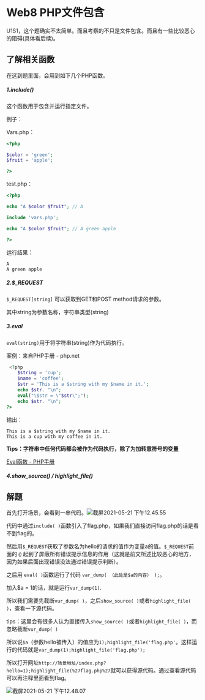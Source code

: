 # Web8 PHP文件包含

U1S1，这个题确实不太简单。而且考察的不只是文件包含。而且有一些比较恶心的阻碍(具体看后续)。

## 了解相关函数

在这到题里面，会用到如下几个PHP函数。

##### 1.include()

这个函数用于包含并运行指定文件。 

例子：

Vars.php：

```php
<?php

$color = 'green';
$fruit = 'apple';

?>
```

test.php：

```php
<?php

echo "A $color $fruit"; // A

include 'vars.php';

echo "A $color $fruit"; // A green apple

?>
```

运行结果：

```
A 
A green apple
```

##### 2.$_REQUEST

`$_REQUEST[string]` 可以获取到GET和POST method请求的参数。

其中string为参数名称，字符串类型(string)

##### 3.eval

`eval(string)`用于将字符串(string)作为代码执行。

案例：来自PHP手册 - php.net

```php
 <?php
	$string = 'cup';
	$name = 'coffee';
	$str = 'This is a $string with my $name in it.';
	echo $str. "\n";
	eval("\$str = \"$str\";");
	echo $str. "\n";
?> 
```



输出：

```
This is a $string with my $name in it.
This is a cup with my coffee in it.

```

**Tips：字符串中任何代码都会被作为代码执行，除了为加转意符号的变量**

[Eval函数 - PHP手册](https://www.php.net/manual/zh/function.eval.php)

##### 4.show_source() / highlight_file()

## 解题

首先打开场景，会看到一串代码。![截屏2021-05-21 下午12.45.55](http://media.cdn.461blog.cn/uPic/20210521-12-45-%E6%88%AA%E5%B1%8F2021-05-21%20%E4%B8%8B%E5%8D%8812.45.55.png)

代码中通过`include( )`函数引入了flag.php，如果我们直接访问flag.php的话是看不到flag的。

然后用`$_REQUEST`获取了参数名为hello的请求的值作为变量a的值。`$_REQUEST`前面的 `@` 起到了屏蔽所有错误提示信息的作用（这就是前文所述比较恶心的地方，因为如果后面出现错误没法通过错误提示判断）。

之后用 `eval( )`函数运行了代码 `var_dump( （此处是$a的内容） );`。

加入$a = 1的话，就是运行`vur_dump(1)`.

所以我们需要先截断`vur_dump( )`，之后`show_source( )`或者`highlight_file( )`，查看一下源代码。

tips：这里会有很多人认为直接传入`show_source( )`或者`highlight_file( )`，而忽略截断`vur_dump( )`

所以说`$a`（参数hello被传入）的值应为`1);highlight_file('flag.php'`。这样运行的代码就是`var_dump(1);highlight_file('flag.php');`

所以打开网址``http://场景地址/index.php?hello=1);highlight_file(%27flag.php%27``就可以获得源代码。通过查看源代码可以再注释里面看到flag。

![截屏2021-05-21 下午12.48.07](http://media.cdn.461blog.cn/uPic/20210521-12-48-%E6%88%AA%E5%B1%8F2021-05-21%20%E4%B8%8B%E5%8D%8812.48.07.png)